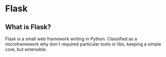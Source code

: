 # Flask

## What is Flask?
Flask is a small web framework writing in Python. Classified as a microframework why don`t required particular tools or libs, keeping a simple core, but extensible.
